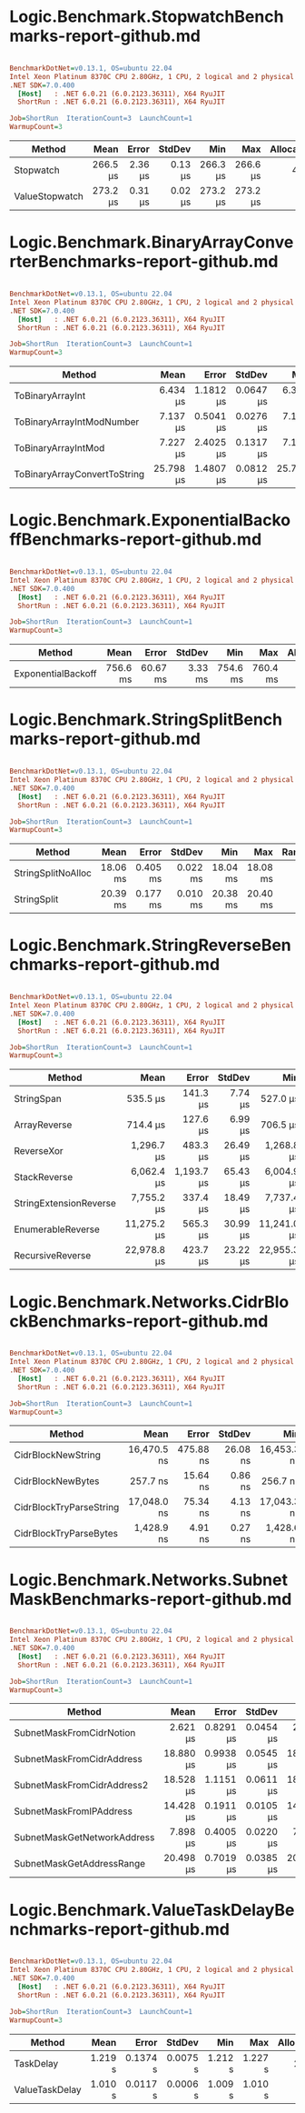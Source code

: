 # Logic.Benchmark.StopwatchBenchmarks-report-github.md

``` ini

BenchmarkDotNet=v0.13.1, OS=ubuntu 22.04
Intel Xeon Platinum 8370C CPU 2.80GHz, 1 CPU, 2 logical and 2 physical cores
.NET SDK=7.0.400
  [Host]   : .NET 6.0.21 (6.0.2123.36311), X64 RyuJIT
  ShortRun : .NET 6.0.21 (6.0.2123.36311), X64 RyuJIT

Job=ShortRun  IterationCount=3  LaunchCount=1  
WarmupCount=3  

```
|         Method |     Mean |   Error |  StdDev |      Min |      Max | Allocated |
|--------------- |---------:|--------:|--------:|---------:|---------:|----------:|
|      Stopwatch | 266.5 μs | 2.36 μs | 0.13 μs | 266.3 μs | 266.6 μs |      40 B |
| ValueStopwatch | 273.2 μs | 0.31 μs | 0.02 μs | 273.2 μs | 273.2 μs |         - |
# Logic.Benchmark.BinaryArrayConverterBenchmarks-report-github.md

``` ini

BenchmarkDotNet=v0.13.1, OS=ubuntu 22.04
Intel Xeon Platinum 8370C CPU 2.80GHz, 1 CPU, 2 logical and 2 physical cores
.NET SDK=7.0.400
  [Host]   : .NET 6.0.21 (6.0.2123.36311), X64 RyuJIT
  ShortRun : .NET 6.0.21 (6.0.2123.36311), X64 RyuJIT

Job=ShortRun  IterationCount=3  LaunchCount=1  
WarmupCount=3  

```
|                       Method |      Mean |     Error |    StdDev |       Min |       Max | Rank |  Gen 0 | Allocated |
|----------------------------- |----------:|----------:|----------:|----------:|----------:|-----:|-------:|----------:|
|             ToBinaryArrayInt |  6.434 μs | 1.1812 μs | 0.0647 μs |  6.392 μs |  6.509 μs |    1 | 0.3204 |      8 KB |
|    ToBinaryArrayIntModNumber |  7.137 μs | 0.5041 μs | 0.0276 μs |  7.114 μs |  7.168 μs |    2 | 0.3204 |      8 KB |
|          ToBinaryArrayIntMod |  7.227 μs | 2.4025 μs | 0.1317 μs |  7.140 μs |  7.379 μs |    3 | 0.3204 |      8 KB |
| ToBinaryArrayConvertToString | 25.798 μs | 1.4807 μs | 0.0812 μs | 25.730 μs | 25.888 μs |    4 | 0.9155 |     23 KB |
# Logic.Benchmark.ExponentialBackoffBenchmarks-report-github.md

``` ini

BenchmarkDotNet=v0.13.1, OS=ubuntu 22.04
Intel Xeon Platinum 8370C CPU 2.80GHz, 1 CPU, 2 logical and 2 physical cores
.NET SDK=7.0.400
  [Host]   : .NET 6.0.21 (6.0.2123.36311), X64 RyuJIT
  ShortRun : .NET 6.0.21 (6.0.2123.36311), X64 RyuJIT

Job=ShortRun  IterationCount=3  LaunchCount=1  
WarmupCount=3  

```
|             Method |     Mean |    Error |  StdDev |      Min |      Max | Allocated |
|------------------- |---------:|---------:|--------:|---------:|---------:|----------:|
| ExponentialBackoff | 756.6 ms | 60.67 ms | 3.33 ms | 754.6 ms | 760.4 ms |      5 KB |
# Logic.Benchmark.StringSplitBenchmarks-report-github.md

``` ini

BenchmarkDotNet=v0.13.1, OS=ubuntu 22.04
Intel Xeon Platinum 8370C CPU 2.80GHz, 1 CPU, 2 logical and 2 physical cores
.NET SDK=7.0.400
  [Host]   : .NET 6.0.21 (6.0.2123.36311), X64 RyuJIT
  ShortRun : .NET 6.0.21 (6.0.2123.36311), X64 RyuJIT

Job=ShortRun  IterationCount=3  LaunchCount=1  
WarmupCount=3  

```
|             Method |     Mean |    Error |   StdDev |      Min |      Max | Rank |     Gen 0 |    Allocated |
|------------------- |---------:|---------:|---------:|---------:|---------:|-----:|----------:|-------------:|
| StringSplitNoAlloc | 18.06 ms | 0.405 ms | 0.022 ms | 18.04 ms | 18.08 ms |    1 |         - |         26 B |
|        StringSplit | 20.39 ms | 0.177 ms | 0.010 ms | 20.38 ms | 20.40 ms |    2 | 1250.0000 | 32,080,026 B |
# Logic.Benchmark.StringReverseBenchmarks-report-github.md

``` ini

BenchmarkDotNet=v0.13.1, OS=ubuntu 22.04
Intel Xeon Platinum 8370C CPU 2.80GHz, 1 CPU, 2 logical and 2 physical cores
.NET SDK=7.0.400
  [Host]   : .NET 6.0.21 (6.0.2123.36311), X64 RyuJIT
  ShortRun : .NET 6.0.21 (6.0.2123.36311), X64 RyuJIT

Job=ShortRun  IterationCount=3  LaunchCount=1  
WarmupCount=3  

```
|                 Method |        Mean |      Error |   StdDev |         Min |         Max | Rank |     Gen 0 | Allocated |
|----------------------- |------------:|-----------:|---------:|------------:|------------:|-----:|----------:|----------:|
|             StringSpan |    535.5 μs |   141.3 μs |  7.74 μs |    527.0 μs |    542.1 μs |    1 |   60.5469 |      1 MB |
|           ArrayReverse |    714.4 μs |   127.6 μs |  6.99 μs |    706.5 μs |    720.0 μs |    2 |  121.0938 |      3 MB |
|             ReverseXor |  1,296.7 μs |   483.3 μs | 26.49 μs |  1,268.8 μs |  1,321.5 μs |    3 |  121.0938 |      3 MB |
|           StackReverse |  6,062.4 μs | 1,193.7 μs | 65.43 μs |  6,004.9 μs |  6,133.6 μs |    4 |  351.5625 |      9 MB |
| StringExtensionReverse |  7,755.2 μs |   337.4 μs | 18.49 μs |  7,737.4 μs |  7,774.3 μs |    5 |  273.4375 |      7 MB |
|      EnumerableReverse | 11,275.2 μs |   565.3 μs | 30.99 μs | 11,241.0 μs | 11,301.4 μs |    6 |  234.3750 |      6 MB |
|       RecursiveReverse | 22,978.8 μs |   423.7 μs | 23.22 μs | 22,955.3 μs | 23,001.7 μs |    7 | 2875.0000 |     69 MB |
# Logic.Benchmark.Networks.CidrBlockBenchmarks-report-github.md

``` ini

BenchmarkDotNet=v0.13.1, OS=ubuntu 22.04
Intel Xeon Platinum 8370C CPU 2.80GHz, 1 CPU, 2 logical and 2 physical cores
.NET SDK=7.0.400
  [Host]   : .NET 6.0.21 (6.0.2123.36311), X64 RyuJIT
  ShortRun : .NET 6.0.21 (6.0.2123.36311), X64 RyuJIT

Job=ShortRun  IterationCount=3  LaunchCount=1  
WarmupCount=3  

```
|                  Method |        Mean |     Error |   StdDev |         Min |         Max | Allocated |
|------------------------ |------------:|----------:|---------:|------------:|------------:|----------:|
|      CidrBlockNewString | 16,470.5 ns | 475.88 ns | 26.08 ns | 16,453.3 ns | 16,500.5 ns |         - |
|       CidrBlockNewBytes |    257.7 ns |  15.64 ns |  0.86 ns |    256.7 ns |    258.3 ns |         - |
| CidrBlockTryParseString | 17,048.0 ns |  75.34 ns |  4.13 ns | 17,043.3 ns | 17,051.1 ns |         - |
|  CidrBlockTryParseBytes |  1,428.9 ns |   4.91 ns |  0.27 ns |  1,428.6 ns |  1,429.1 ns |         - |
# Logic.Benchmark.Networks.SubnetMaskBenchmarks-report-github.md

``` ini

BenchmarkDotNet=v0.13.1, OS=ubuntu 22.04
Intel Xeon Platinum 8370C CPU 2.80GHz, 1 CPU, 2 logical and 2 physical cores
.NET SDK=7.0.400
  [Host]   : .NET 6.0.21 (6.0.2123.36311), X64 RyuJIT
  ShortRun : .NET 6.0.21 (6.0.2123.36311), X64 RyuJIT

Job=ShortRun  IterationCount=3  LaunchCount=1  
WarmupCount=3  

```
|                      Method |      Mean |     Error |    StdDev |       Min |       Max |  Gen 0 | Allocated |
|---------------------------- |----------:|----------:|----------:|----------:|----------:|-------:|----------:|
|    SubnetMaskFromCidrNotion |  2.621 μs | 0.8291 μs | 0.0454 μs |  2.592 μs |  2.673 μs | 0.2213 |      5 KB |
|   SubnetMaskFromCidrAddress | 18.880 μs | 0.9938 μs | 0.0545 μs | 18.818 μs | 18.921 μs | 0.4272 |     11 KB |
|  SubnetMaskFromCidrAddress2 | 18.528 μs | 1.1151 μs | 0.0611 μs | 18.475 μs | 18.595 μs | 0.4272 |     11 KB |
|     SubnetMaskFromIPAddress | 14.428 μs | 0.1911 μs | 0.0105 μs | 14.416 μs | 14.434 μs | 0.2136 |      5 KB |
| SubnetMaskGetNetworkAddress |  7.898 μs | 0.4005 μs | 0.0220 μs |  7.884 μs |  7.923 μs | 0.2136 |      5 KB |
|   SubnetMaskGetAddressRange | 20.498 μs | 0.7019 μs | 0.0385 μs | 20.454 μs | 20.528 μs | 0.6409 |     16 KB |
# Logic.Benchmark.ValueTaskDelayBenchmarks-report-github.md

``` ini

BenchmarkDotNet=v0.13.1, OS=ubuntu 22.04
Intel Xeon Platinum 8370C CPU 2.80GHz, 1 CPU, 2 logical and 2 physical cores
.NET SDK=7.0.400
  [Host]   : .NET 6.0.21 (6.0.2123.36311), X64 RyuJIT
  ShortRun : .NET 6.0.21 (6.0.2123.36311), X64 RyuJIT

Job=ShortRun  IterationCount=3  LaunchCount=1  
WarmupCount=3  

```
|         Method |    Mean |    Error |   StdDev |     Min |     Max | Allocated |
|--------------- |--------:|---------:|---------:|--------:|--------:|----------:|
|      TaskDelay | 1.219 s | 0.1374 s | 0.0075 s | 1.212 s | 1.227 s |     21 KB |
| ValueTaskDelay | 1.010 s | 0.0117 s | 0.0006 s | 1.009 s | 1.010 s |      1 KB |
